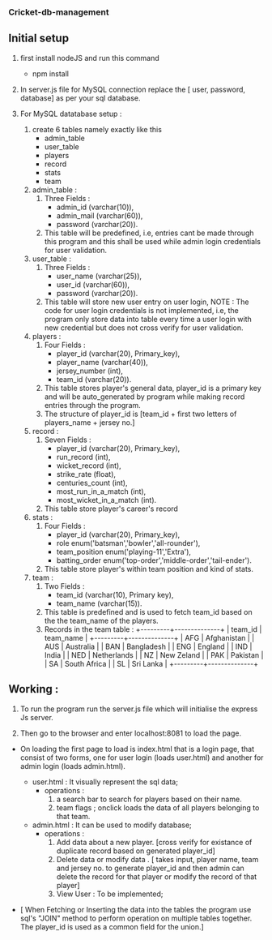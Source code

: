 ### Cricket-db-management

## Initial setup

1. first install nodeJS and run this command 
    - npm install

2. In server.js file for MySQL connection replace the [ user, password, database] as per your sql database.

3. For MySQL datatabase setup :
    1. create 6 tables namely exactly like this
        - admin_table
        - user_table
        - players
        - record
        - stats
        - team
    2. admin_table :
        1. Three Fields : 
            - admin_id (varchar(10)), 
            - admin_mail (varchar(60)), 
            - password (varchar(20)).
        2. This table will be predefined, i.e, entries cant be made through this program and this shall be used while admin login credentials for user validation.
    3. user_table :
        1. Three Fields : 
            - user_name (varchar(25)), 
            - user_id (varchar(60)), 
            - password (varchar(20)).
        2. This table will store new user entry on user login, NOTE : The code for user login credentials is not implemented, i.e, the program only store data into table every time a user login with new credential but does not cross verify for user validation.
    4. players :
        1. Four Fields :  
            - player_id (varchar(20), Primary_key), 
            - player_name (varchar(40)), 
            - jersey_number (int), 
            - team_id (varchar(20)).
        2. This table stores player's general data, player_id is a primary key and will be auto_generated by program while making record entries through the program.
        3. The structure of player_id is [team_id + first two letters of players_name + jersey no.]
    5. record :
        1. Seven Fields : 
            - player_id (varchar(20), Primary_key), 
            - run_record (int), 
            - wicket_record (int), 
            - strike_rate (float), 
            - centuries_count (int), 
            - most_run_in_a_match (int), 
            - most_wicket_in_a_match (int).
        2. This table store player's career's record
    6. stats :
        1. Four Fields :
            - player_id (varchar(20), Primary_key),
            - role enum('batsman','bowler','all-rounder'),
            - team_position enum('playing-11','Extra'),
            - batting_order enum('top-order','middle-order','tail-ender').
        2. This table store player's within team position and kind of stats.
    7. team :
        1. Two Fields :
            - team_id (varchar(10), Primary key),
            - team_name (varchar(15)).
        2. This table is predefined and is used to fetch team_id based on the the team_name of the players.
        3. Records in the team table :
                +---------+--------------+
                | team_id | team_name    |
                +---------+--------------+
                | AFG     | Afghanistan  |
                | AUS     | Australia    |
                | BAN     | Bangladesh   |
                | ENG     | England      |
                | IND     | India        |
                | NED     | Netherlands  |
                | NZ      | New Zeland   |
                | PAK     | Pakistan     |
                | SA      | South Africa |
                | SL      | Sri Lanka    |
                +---------+--------------+

## Working : 

1. To run the program run the server.js file which will initialise the express Js server.

2. Then go to the browser and enter localhost:8081 to load the page.

- On loading the first page to load is index.html that is a login page, that consist of two forms, one for user login (loads user.html) and another for admin login (loads admin.html).
    - user.html : It visually represent the sql data;
        - operations : 
            1. a search bar to search for players based on their name.
            2. team flags ; onclick loads the data of all players belonging to that team.
    - admin.html : It can be used to modify database;
        - operations :
            1. Add data about a new player. [cross verify for existance of duplicate record based on generated player_id]
            2. Delete data or modify data . [ takes input, player name, team and jersey no. to generate player_id and then admin can delete the record for that player or modify the record of that player]
            3. View User : To be implemented;

- [ When Fetching or Inserting the data into the tables the program use sql's "JOIN" method to perform operation on multiple tables together. The player_id is used as a common field for the union.]

